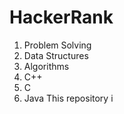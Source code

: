 # HackerRank
1. Problem Solving
2. Data Structures
3. Algorithms
4. C++
5. C
6. Java
This repository i

